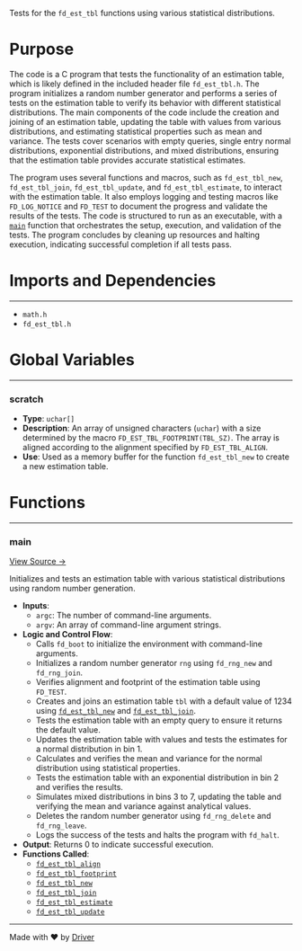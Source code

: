 <!--------------------------------------------------------------------------------->
<!-- IMPORTANT: This file is auto-generated by Driver (https://driver.ai). -------->
<!-- Manual edits may be overwritten on future commits. --------------------------->
<!--------------------------------------------------------------------------------->

Tests for the `fd_est_tbl` functions using various statistical distributions.

# Purpose
The code is a C program that tests the functionality of an estimation table, which is likely defined in the included header file `fd_est_tbl.h`. The program initializes a random number generator and performs a series of tests on the estimation table to verify its behavior with different statistical distributions. The main components of the code include the creation and joining of an estimation table, updating the table with values from various distributions, and estimating statistical properties such as mean and variance. The tests cover scenarios with empty queries, single entry normal distributions, exponential distributions, and mixed distributions, ensuring that the estimation table provides accurate statistical estimates.

The program uses several functions and macros, such as `fd_est_tbl_new`, `fd_est_tbl_join`, `fd_est_tbl_update`, and `fd_est_tbl_estimate`, to interact with the estimation table. It also employs logging and testing macros like `FD_LOG_NOTICE` and `FD_TEST` to document the progress and validate the results of the tests. The code is structured to run as an executable, with a [`main`](<#main>) function that orchestrates the setup, execution, and validation of the tests. The program concludes by cleaning up resources and halting execution, indicating successful completion if all tests pass.
# Imports and Dependencies

---
- `math.h`
- `fd_est_tbl.h`


# Global Variables

---
### scratch
- **Type**: ``uchar[]``
- **Description**: An array of unsigned characters (`uchar`) with a size determined by the macro `FD_EST_TBL_FOOTPRINT(TBL_SZ)`. The array is aligned according to the alignment specified by `FD_EST_TBL_ALIGN`.
- **Use**: Used as a memory buffer for the function `fd_est_tbl_new` to create a new estimation table.


# Functions

---
### main<!-- {{#callable:main}} -->
[View Source →](<../../../../../src/disco/pack/test_est_tbl.c#L5>)

Initializes and tests an estimation table with various statistical distributions using random number generation.
- **Inputs**:
    - `argc`: The number of command-line arguments.
    - `argv`: An array of command-line argument strings.
- **Logic and Control Flow**:
    - Calls `fd_boot` to initialize the environment with command-line arguments.
    - Initializes a random number generator `rng` using `fd_rng_new` and `fd_rng_join`.
    - Verifies alignment and footprint of the estimation table using `FD_TEST`.
    - Creates and joins an estimation table `tbl` with a default value of 1234 using [`fd_est_tbl_new`](<fd_est_tbl.h.md#fd_est_tbl_new>) and [`fd_est_tbl_join`](<fd_est_tbl.h.md#fd_est_tbl_join>).
    - Tests the estimation table with an empty query to ensure it returns the default value.
    - Updates the estimation table with values and tests the estimates for a normal distribution in bin 1.
    - Calculates and verifies the mean and variance for the normal distribution using statistical properties.
    - Tests the estimation table with an exponential distribution in bin 2 and verifies the results.
    - Simulates mixed distributions in bins 3 to 7, updating the table and verifying the mean and variance against analytical values.
    - Deletes the random number generator using `fd_rng_delete` and `fd_rng_leave`.
    - Logs the success of the tests and halts the program with `fd_halt`.
- **Output**: Returns 0 to indicate successful execution.
- **Functions Called**:
    - [`fd_est_tbl_align`](<fd_est_tbl.h.md#fd_est_tbl_align>)
    - [`fd_est_tbl_footprint`](<fd_est_tbl.h.md#fd_est_tbl_footprint>)
    - [`fd_est_tbl_new`](<fd_est_tbl.h.md#fd_est_tbl_new>)
    - [`fd_est_tbl_join`](<fd_est_tbl.h.md#fd_est_tbl_join>)
    - [`fd_est_tbl_estimate`](<fd_est_tbl.h.md#fd_est_tbl_estimate>)
    - [`fd_est_tbl_update`](<fd_est_tbl.h.md#fd_est_tbl_update>)



---
Made with ❤️ by [Driver](https://www.driver.ai/)
